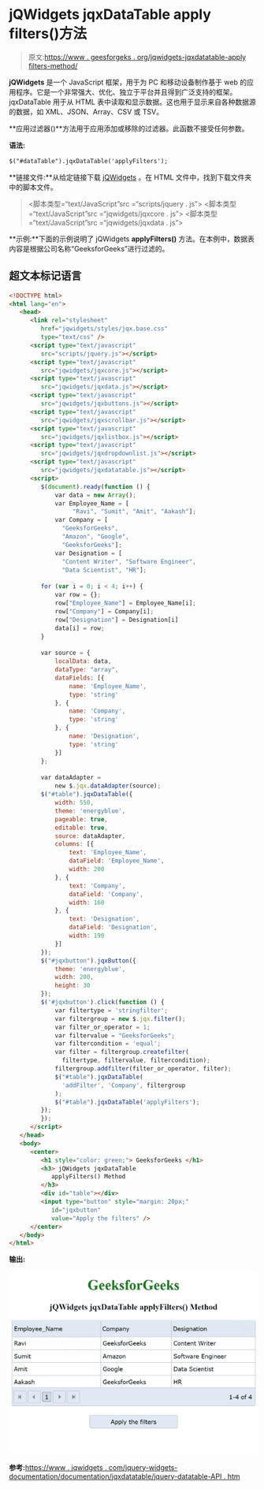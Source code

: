# jQWidgets jqxDataTable apply filters()方法

> 原文:[https://www . geesforgeks . org/jqwidgets-jqxdatatable-apply filters-method/](https://www.geeksforgeeks.org/jqwidgets-jqxdatatable-applyfilters-method/)

**jQWidgets** 是一个 JavaScript 框架，用于为 PC 和移动设备制作基于 web 的应用程序。它是一个非常强大、优化、独立于平台并且得到广泛支持的框架。jqxDataTable 用于从 HTML 表中读取和显示数据。这也用于显示来自各种数据源的数据，如 XML、JSON、Array、CSV 或 TSV。

**应用过滤器()**方法用于应用添加或移除的过滤器。此函数不接受任何参数。

**语法:**

```html
$("#dataTable").jqxDataTable('applyFilters');
```

**链接文件:**从给定链接下载 [jQWidgets](https://www.jqwidgets.com/download/) 。在 HTML 文件中，找到下载文件夹中的脚本文件。

> <link rel="”stylesheet”" href="”jqwidgets/styles/jqx.base.css”" type="”text/css”">
> <脚本类型=“text/JavaScript”src =“scripts/jquery . js”></script>
> <脚本类型=“text/JavaScript”src =“jqwidgets/jqxcore . js”></script>
> <脚本类型=“text/JavaScript”src =“jqwidgets/jqxdata . js”>

**示例:**下面的示例说明了 jQWidgets **applyFilters()** 方法。在本例中，数据表内容是根据公司名称“GeeksforGeeks”进行过滤的。

## 超文本标记语言

```html
<!DOCTYPE html>
<html lang="en">
   <head>
      <link rel="stylesheet" 
         href="jqwidgets/styles/jqx.base.css"
         type="text/css" />
      <script type="text/javascript"
         src="scripts/jquery.js"></script>
      <script type="text/javascript"
         src="jqwidgets/jqxcore.js"></script>
      <script type="text/javascript" 
         src="jqwidgets/jqxdata.js"></script>
      <script type="text/javascript"
         src="jqwidgets/jqxbuttons.js"></script>
      <script type="text/javascript" 
         src="jqwidgets/jqxscrollbar.js"></script>
      <script type="text/javascript"
         src="jqwidgets/jqxlistbox.js"></script>
      <script type="text/javascript" 
         src="jqwidgets/jqxdropdownlist.js"></script>
      <script type="text/javascript"
         src="jqwidgets/jqxdatatable.js"></script>
      <script>
         $(document).ready(function () {
             var data = new Array();
             var Employee_Name = [
                  "Ravi", "Sumit", "Amit", "Aakash"];
             var Company = [
               "GeeksforGeeks",
               "Amazon", "Google",
               "GeeksforGeeks"];
             var Designation = [
               "Content Writer", "Software Engineer", 
               "Data Scientist", "HR"];

         for (var i = 0; i < 4; i++) {
             var row = {};
             row["Employee_Name"] = Employee_Name[i];
             row["Company"] = Company[i];
             row["Designation"] = Designation[i]
             data[i] = row;
         }

         var source = {
             localData: data,
             dataType: "array",
             dataFields: [{
                 name: 'Employee_Name',
                 type: 'string'
             }, {
                 name: 'Company',
                 type: 'string'
             }, {
                 name: 'Designation',
                 type: 'string'
             }]
         };

         var dataAdapter = 
             new $.jqx.dataAdapter(source);
         $("#table").jqxDataTable({
             width: 550,
             theme: 'energyblue',
             pageable: true,
             editable: true,
             source: dataAdapter,
             columns: [{
                 text: 'Employee_Name',
                 dataField: 'Employee_Name',
                 width: 200
             }, {
                 text: 'Company',
                 dataField: 'Company',
                 width: 160
             }, {
                 text: 'Designation',
                 dataField: 'Designation',
                 width: 190
             }]
         });
         $("#jqxbutton").jqxButton({
             theme: 'energyblue',
             width: 200,
             height: 30
         });
         $('#jqxbutton').click(function () {
             var filtertype = 'stringfilter';
             var filtergroup = new $.jqx.filter();
             var filter_or_operator = 1;
             var filtervalue = "GeeksforGeeks";
             var filtercondition = 'equal';
             var filter = filtergroup.createfilter(
               filtertype, filtervalue, filtercondition);
             filtergroup.addfilter(filter_or_operator, filter);
             $("#table").jqxDataTable(
               'addFilter', 'Company', filtergroup
             );
             $("#table").jqxDataTable('applyFilters');
         });
         });
      </script>
   </head>
   <body>
      <center>
         <h1 style="color: green;"> GeeksforGeeks </h1>
         <h3> jQWidgets jqxDataTable 
            applyFilters() Method 
         </h3>
         <div id="table"></div>
         <input type="button" style="margin: 20px;"
            id="jqxbutton" 
            value="Apply the filters" />
      </center>
   </body>
</html>
```

**输出:**

![](img/d3a9f9c4651ea6ef18de77278d191c77.png)

**参考:**[https://www . jqwidgets . com/jquery-widgets-documentation/documentation/jqxdatatable/jquery-datatable-API . htm](https://www.jqwidgets.com/jquery-widgets-documentation/documentation/jqxdatatable/jquery-datatable-api.htm)
